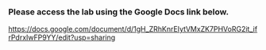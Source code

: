### Please access the lab using the Google Docs link below.
https://docs.google.com/document/d/1gH_ZRhKnrEIytVMxZK7PHVoRG2it_ifrPdrxIwFP9YY/edit?usp=sharing
